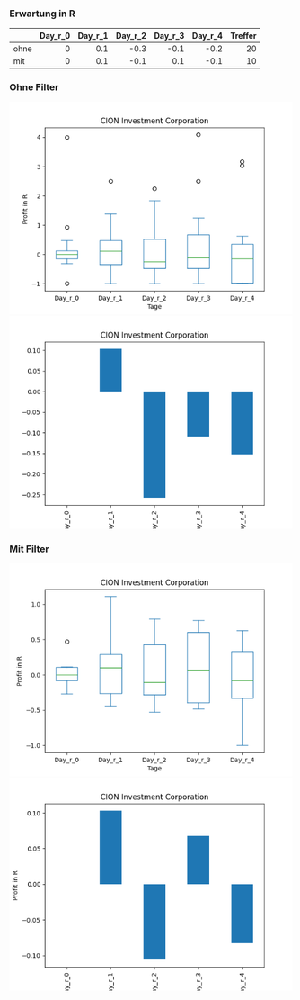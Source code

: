 ### Erwartung in R
|      |   Day_r_0 |   Day_r_1 |   Day_r_2 |   Day_r_3 |   Day_r_4 |   Treffer |
|:-----|----------:|----------:|----------:|----------:|----------:|----------:|
| ohne |         0 |       0.1 |      -0.3 |      -0.1 |      -0.2 |        20 |
| mit  |         0 |       0.1 |      -0.1 |       0.1 |      -0.1 |        10 |

### Ohne Filter
![image info](./data/CION_box_all.png)
![image info](./data/CION_median_all.png)

### Mit Filter
![image info](./data/CION_box_filtered.png)
![image info](./data/CION_median_filtered.png)